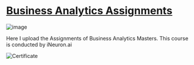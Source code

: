 # [Business Analytics Assignments](https://github.com/MohammadWasiq0786/Business-Analytics-Masters-Assignments)

![image](https://user-images.githubusercontent.com/57321948/196933065-4b16c235-f3b9-4391-9cfe-4affcec87c35.png)

Here I upload the Assignments of Business Analytics Masters. This course is conducted by iNeuron.ai

![Certificate](https://github.com/MohammadWasiq0786/Business-Analytics-Masters-Assignments/blob/main/Certificate/iNeuron%20Business%20Analytics.png)
